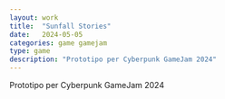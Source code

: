 ```yaml
---
layout: work
title:  "Sunfall Stories"
date:   2024-05-05
categories: game gamejam
type: game
description: "Prototipo per Cyberpunk GameJam 2024"
---
```


Prototipo per Cyberpunk GameJam 2024

